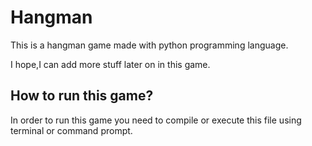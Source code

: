 # Hangman
This is a hangman game made with python programming language.

I hope,I can add more stuff later on in this game.

## How to run this game?
In order to run this game you need to compile or execute this file using terminal or command prompt.
